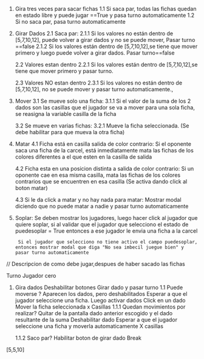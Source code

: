 1. Gira tres veces para sacar fichas
    1.1 Si saca par, todas las fichas quedan en estado libre y puede jugar ==True y pasa turno automaticamente
    1.2 Si no saca par, pasa turno automaticamente
2. Girar Dados
    2.1 Saca par:
        2.1.1 Si los valores no están dentro de [5,7,10,12], puede volver a girar dados y no se puede mover, Pasar turno ==false
        2.1.2 Si los valores están dentro de [5,7,10,12],se tiene que mover primero y luego puede volver a girar dados. Pasar turno==false
    
    2.2 Valores estan dentro
        2.2.1 Si los valores están dentro de [5,7,10,12],se tiene que mover primero y pasar turno. 
    
    2.3 Valores NO estan dentro
        2.3.1 Si los valores no están dentro de [5,7,10,12],  no se puede mover y pasar turno automaticamente., 

3. Mover
    3.1 Se mueve solo una ficha:
        3.1.1 Si el valor de la suma de los 2 dados son las casillas que el jugador se va a mover para una sola ficha, se reasigna la variable
        casilla de la ficha

    3.2 Se mueve en varias fichas:
        3.2.1 Mueve la ficha seleccionada. (Se debe habilitar para que mueva la otra ficha)

4. Matar
    4.1 Ficha está en casilla salida de color contrario:
        Si el oponente saca una ficha de la carcel, está inmediatamente mata las fichas de los colores diferentes a el que esten en la casilla de salida

    4.2 Ficha esta en una posicion distinta a salida de color contrario:
        Si un oponente cae en esa misma casilla, mata las fichas de los colores contrarios que se encuentren en esa casilla (Se activa dando click
        al boton matar)

    4.3 Si le da click a matar y no hay nada para matar: Mostrar modal diciendo que no puede matar a nadie y pasar turno automaticamente


5. Soplar:
        Se deben mostrar los jugadores, luego hacer click al jugador que quiere soplar, si al validar que el jugador que selecciono el estado de
        puedesoplar = True entonces a ese jugador le envia una ficha a la carcel

        Si el jugador que selecciono no tiene activo el campo puedesoplar, entonces mostrar modal que diga "No sea imbecil juegue bien" y pasar turno automaticamente

    

// Descripcion de como debe jugar,despues de haber sacado las fichas

Turno Jugador cero

1. Gira dados
    Deshabilitar botones Girar dado y pasar turno
    1.1 Puede moverse ?
    Aparecen los dados, pero deshabilitados
    Esperar a que el jugador seleccione una ficha. Luego activar dados
    Click en un dado
    Mover la ficha seleccionada x Casillas
    1.1.1 Quedan movimientos por realizar?
        Quitar de la pantalla dado anterior escogido y el dado resultante de la suma
        Deshabilitar dado
        Esperar a que el jugador seleccione una ficha y moverla automaticamente X casillas

    1.1.2 Saco par?
        Habilitar boton de girar dado
        Break
    







[5,5,10]

